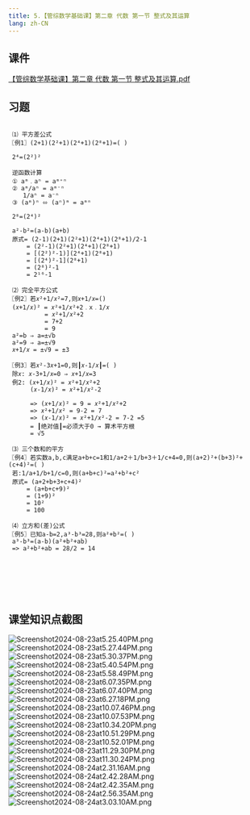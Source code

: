 ```yaml
---
title: 5.【管综数学基础课】第二章 代数 第一节 整式及其运算
lang: zh-CN
---
```


## 课件
[【管综数学基础课】第二章 代数 第一节 整式及其运算.pdf](/math%2F1.%E6%95%B0%E5%AD%A6-%E5%9F%BA%E7%A1%80%E7%9F%A5%E8%AF%86%2F5.%E3%80%90%E7%AE%A1%E7%BB%BC%E6%95%B0%E5%AD%A6%E5%9F%BA%E7%A1%80%E8%AF%BE%E3%80%91%E7%AC%AC%E4%BA%8C%E7%AB%A0%20%E4%BB%A3%E6%95%B0%20%E7%AC%AC%E4%B8%80%E8%8A%82%20%E6%95%B4%E5%BC%8F%E5%8F%8A%E5%85%B6%E8%BF%90%E7%AE%97%2F%E3%80%90%E7%AE%A1%E7%BB%BC%E6%95%B0%E5%AD%A6%E5%9F%BA%E7%A1%80%E8%AF%BE%E3%80%91%E7%AC%AC%E4%BA%8C%E7%AB%A0%20%E4%BB%A3%E6%95%B0%20%E7%AC%AC%E4%B8%80%E8%8A%82%20%E6%95%B4%E5%BC%8F%E5%8F%8A%E5%85%B6%E8%BF%90%E7%AE%97.pdf)

## 习题
```

 ⑴ 平方差公式
〖例1〗(2+1)(2²+1)(2⁴+1)(2⁸+1)=( )

 2⁴=(2²)²

 逆函数计算
 ① aᵐ﹒aⁿ = aᵐ⁺ⁿ
 ② aᵐ/aⁿ = aᵐ⁻ⁿ   
    1/aⁿ = a⁻ⁿ
 ③ (aᵐ)ⁿ ⬄ (aⁿ)ᵐ = aᵐⁿ

 2⁸=(2⁴)²

 a²-b²=(a-b)(a+b)
 原式= (2-1)(2+1)(2²+1)(2⁴+1)(2⁸+1)/2-1
     = (2²-1)(2²+1)(2⁴+1)(2⁸+1)
     = [(2²)²-1)](2⁴+1)(2⁸+1)
     = [(2⁴)²-1](2⁸+1)
     = (2⁸)²-1
     = 2¹⁶-1
   
 ⑵ 完全平方公式
〖例2〗若𝑥²+1/𝑥²=7,则𝑥+1/𝑥=()
 (𝑥+1/𝑥)² = 𝑥²+1/𝑥²+2﹒x﹒1/𝑥 
          = 𝑥²+1/𝑥²+2
          = 7+2
          = 9
 a²=b ⇒ a=±√b
 a²=9 ⇒ a=±√9
 𝑥+1/𝑥 = ±√9 = ±3
 
〖例3〗若𝑥²-3𝑥+1=0,则┃𝑥-1/𝑥┃=( )
 除𝑥: 𝑥-3+1/𝑥=0 ⇒ 𝑥+1/𝑥=3
 例2: (𝑥+1/𝑥)² = 𝑥²+1/𝑥²+2
      (𝑥-1/𝑥)² = 𝑥²+1/𝑥²-2
      
      => (𝑥+1/𝑥)² = 9 = 𝑥²+1/𝑥²+2
      => 𝑥²+1/𝑥² = 9-2 = 7
      => (𝑥-1/𝑥)² = 𝑥²+1/𝑥²-2 = 7-2 =5
      = ┃绝对值┃=必须大于0 → 算术平方根 
      = √5
           
 ⑶ 三个数和的平方           
〖例4〗若实数a,b,c满足a+b+c=1和1/a+2＋1/b+3＋1/c+4=0,则(a+2)²+(b+3)²+(c+4)²=( )  
 若:1/a+1/b+1/c=0,则(a+b+c)²=a²+b²+c²
 原式= (a+2+b+3+c+4)²
     = (a+b+c+9)²
     = (1+9)²
     = 10²
     = 100
     
 ⑷ 立方和(差)公式
〖例5〗已知a-b=2,a³-b³=28,则a²+b²=( )
 a³-b³=(a-b)(a²+b²+ab)      
 => a²+b²+ab = 28/2 = 14
 
    
 
 

　
```

## 课堂知识点截图

![Screenshot2024-08-23at5.25.40PM.png](..%2F..%2Fpublic%2Fmath%2F1.%E6%95%B0%E5%AD%A6-%E5%9F%BA%E7%A1%80%E7%9F%A5%E8%AF%86%2F5.%E3%80%90%E7%AE%A1%E7%BB%BC%E6%95%B0%E5%AD%A6%E5%9F%BA%E7%A1%80%E8%AF%BE%E3%80%91%E7%AC%AC%E4%BA%8C%E7%AB%A0%20%E4%BB%A3%E6%95%B0%20%E7%AC%AC%E4%B8%80%E8%8A%82%20%E6%95%B4%E5%BC%8F%E5%8F%8A%E5%85%B6%E8%BF%90%E7%AE%97%2FScreenshot2024-08-23at5.25.40PM.png)
![Screenshot2024-08-23at5.27.44PM.png](..%2F..%2Fpublic%2Fmath%2F1.%E6%95%B0%E5%AD%A6-%E5%9F%BA%E7%A1%80%E7%9F%A5%E8%AF%86%2F5.%E3%80%90%E7%AE%A1%E7%BB%BC%E6%95%B0%E5%AD%A6%E5%9F%BA%E7%A1%80%E8%AF%BE%E3%80%91%E7%AC%AC%E4%BA%8C%E7%AB%A0%20%E4%BB%A3%E6%95%B0%20%E7%AC%AC%E4%B8%80%E8%8A%82%20%E6%95%B4%E5%BC%8F%E5%8F%8A%E5%85%B6%E8%BF%90%E7%AE%97%2FScreenshot2024-08-23at5.27.44PM.png)
![Screenshot2024-08-23at5.30.37PM.png](..%2F..%2Fpublic%2Fmath%2F1.%E6%95%B0%E5%AD%A6-%E5%9F%BA%E7%A1%80%E7%9F%A5%E8%AF%86%2F5.%E3%80%90%E7%AE%A1%E7%BB%BC%E6%95%B0%E5%AD%A6%E5%9F%BA%E7%A1%80%E8%AF%BE%E3%80%91%E7%AC%AC%E4%BA%8C%E7%AB%A0%20%E4%BB%A3%E6%95%B0%20%E7%AC%AC%E4%B8%80%E8%8A%82%20%E6%95%B4%E5%BC%8F%E5%8F%8A%E5%85%B6%E8%BF%90%E7%AE%97%2FScreenshot2024-08-23at5.30.37PM.png)
![Screenshot2024-08-23at5.40.54PM.png](..%2F..%2Fpublic%2Fmath%2F1.%E6%95%B0%E5%AD%A6-%E5%9F%BA%E7%A1%80%E7%9F%A5%E8%AF%86%2F5.%E3%80%90%E7%AE%A1%E7%BB%BC%E6%95%B0%E5%AD%A6%E5%9F%BA%E7%A1%80%E8%AF%BE%E3%80%91%E7%AC%AC%E4%BA%8C%E7%AB%A0%20%E4%BB%A3%E6%95%B0%20%E7%AC%AC%E4%B8%80%E8%8A%82%20%E6%95%B4%E5%BC%8F%E5%8F%8A%E5%85%B6%E8%BF%90%E7%AE%97%2FScreenshot2024-08-23at5.40.54PM.png)
![Screenshot2024-08-23at5.58.49PM.png](..%2F..%2Fpublic%2Fmath%2F1.%E6%95%B0%E5%AD%A6-%E5%9F%BA%E7%A1%80%E7%9F%A5%E8%AF%86%2F5.%E3%80%90%E7%AE%A1%E7%BB%BC%E6%95%B0%E5%AD%A6%E5%9F%BA%E7%A1%80%E8%AF%BE%E3%80%91%E7%AC%AC%E4%BA%8C%E7%AB%A0%20%E4%BB%A3%E6%95%B0%20%E7%AC%AC%E4%B8%80%E8%8A%82%20%E6%95%B4%E5%BC%8F%E5%8F%8A%E5%85%B6%E8%BF%90%E7%AE%97%2FScreenshot2024-08-23at5.58.49PM.png)
![Screenshot2024-08-23at6.07.35PM.png](..%2F..%2Fpublic%2Fmath%2F1.%E6%95%B0%E5%AD%A6-%E5%9F%BA%E7%A1%80%E7%9F%A5%E8%AF%86%2F5.%E3%80%90%E7%AE%A1%E7%BB%BC%E6%95%B0%E5%AD%A6%E5%9F%BA%E7%A1%80%E8%AF%BE%E3%80%91%E7%AC%AC%E4%BA%8C%E7%AB%A0%20%E4%BB%A3%E6%95%B0%20%E7%AC%AC%E4%B8%80%E8%8A%82%20%E6%95%B4%E5%BC%8F%E5%8F%8A%E5%85%B6%E8%BF%90%E7%AE%97%2FScreenshot2024-08-23at6.07.35PM.png)
![Screenshot2024-08-23at6.07.40PM.png](..%2F..%2Fpublic%2Fmath%2F1.%E6%95%B0%E5%AD%A6-%E5%9F%BA%E7%A1%80%E7%9F%A5%E8%AF%86%2F5.%E3%80%90%E7%AE%A1%E7%BB%BC%E6%95%B0%E5%AD%A6%E5%9F%BA%E7%A1%80%E8%AF%BE%E3%80%91%E7%AC%AC%E4%BA%8C%E7%AB%A0%20%E4%BB%A3%E6%95%B0%20%E7%AC%AC%E4%B8%80%E8%8A%82%20%E6%95%B4%E5%BC%8F%E5%8F%8A%E5%85%B6%E8%BF%90%E7%AE%97%2FScreenshot2024-08-23at6.07.40PM.png)
![Screenshot2024-08-23at6.27.18PM.png](..%2F..%2Fpublic%2Fmath%2F1.%E6%95%B0%E5%AD%A6-%E5%9F%BA%E7%A1%80%E7%9F%A5%E8%AF%86%2F5.%E3%80%90%E7%AE%A1%E7%BB%BC%E6%95%B0%E5%AD%A6%E5%9F%BA%E7%A1%80%E8%AF%BE%E3%80%91%E7%AC%AC%E4%BA%8C%E7%AB%A0%20%E4%BB%A3%E6%95%B0%20%E7%AC%AC%E4%B8%80%E8%8A%82%20%E6%95%B4%E5%BC%8F%E5%8F%8A%E5%85%B6%E8%BF%90%E7%AE%97%2FScreenshot2024-08-23at6.27.18PM.png)
![Screenshot2024-08-23at10.07.46PM.png](..%2F..%2Fpublic%2Fmath%2F1.%E6%95%B0%E5%AD%A6-%E5%9F%BA%E7%A1%80%E7%9F%A5%E8%AF%86%2F5.%E3%80%90%E7%AE%A1%E7%BB%BC%E6%95%B0%E5%AD%A6%E5%9F%BA%E7%A1%80%E8%AF%BE%E3%80%91%E7%AC%AC%E4%BA%8C%E7%AB%A0%20%E4%BB%A3%E6%95%B0%20%E7%AC%AC%E4%B8%80%E8%8A%82%20%E6%95%B4%E5%BC%8F%E5%8F%8A%E5%85%B6%E8%BF%90%E7%AE%97%2FScreenshot2024-08-23at10.07.46PM.png)
![Screenshot2024-08-23at10.07.53PM.png](..%2F..%2Fpublic%2Fmath%2F1.%E6%95%B0%E5%AD%A6-%E5%9F%BA%E7%A1%80%E7%9F%A5%E8%AF%86%2F5.%E3%80%90%E7%AE%A1%E7%BB%BC%E6%95%B0%E5%AD%A6%E5%9F%BA%E7%A1%80%E8%AF%BE%E3%80%91%E7%AC%AC%E4%BA%8C%E7%AB%A0%20%E4%BB%A3%E6%95%B0%20%E7%AC%AC%E4%B8%80%E8%8A%82%20%E6%95%B4%E5%BC%8F%E5%8F%8A%E5%85%B6%E8%BF%90%E7%AE%97%2FScreenshot2024-08-23at10.07.53PM.png)
![Screenshot2024-08-23at10.34.20PM.png](..%2F..%2Fpublic%2Fmath%2F1.%E6%95%B0%E5%AD%A6-%E5%9F%BA%E7%A1%80%E7%9F%A5%E8%AF%86%2F5.%E3%80%90%E7%AE%A1%E7%BB%BC%E6%95%B0%E5%AD%A6%E5%9F%BA%E7%A1%80%E8%AF%BE%E3%80%91%E7%AC%AC%E4%BA%8C%E7%AB%A0%20%E4%BB%A3%E6%95%B0%20%E7%AC%AC%E4%B8%80%E8%8A%82%20%E6%95%B4%E5%BC%8F%E5%8F%8A%E5%85%B6%E8%BF%90%E7%AE%97%2FScreenshot2024-08-23at10.34.20PM.png)
![Screenshot2024-08-23at10.51.29PM.png](..%2F..%2Fpublic%2Fmath%2F1.%E6%95%B0%E5%AD%A6-%E5%9F%BA%E7%A1%80%E7%9F%A5%E8%AF%86%2F5.%E3%80%90%E7%AE%A1%E7%BB%BC%E6%95%B0%E5%AD%A6%E5%9F%BA%E7%A1%80%E8%AF%BE%E3%80%91%E7%AC%AC%E4%BA%8C%E7%AB%A0%20%E4%BB%A3%E6%95%B0%20%E7%AC%AC%E4%B8%80%E8%8A%82%20%E6%95%B4%E5%BC%8F%E5%8F%8A%E5%85%B6%E8%BF%90%E7%AE%97%2FScreenshot2024-08-23at10.51.29PM.png)
![Screenshot2024-08-23at10.52.01PM.png](..%2F..%2Fpublic%2Fmath%2F1.%E6%95%B0%E5%AD%A6-%E5%9F%BA%E7%A1%80%E7%9F%A5%E8%AF%86%2F5.%E3%80%90%E7%AE%A1%E7%BB%BC%E6%95%B0%E5%AD%A6%E5%9F%BA%E7%A1%80%E8%AF%BE%E3%80%91%E7%AC%AC%E4%BA%8C%E7%AB%A0%20%E4%BB%A3%E6%95%B0%20%E7%AC%AC%E4%B8%80%E8%8A%82%20%E6%95%B4%E5%BC%8F%E5%8F%8A%E5%85%B6%E8%BF%90%E7%AE%97%2FScreenshot2024-08-23at10.52.01PM.png)
![Screenshot2024-08-23at11.29.30PM.png](..%2F..%2Fpublic%2Fmath%2F1.%E6%95%B0%E5%AD%A6-%E5%9F%BA%E7%A1%80%E7%9F%A5%E8%AF%86%2F5.%E3%80%90%E7%AE%A1%E7%BB%BC%E6%95%B0%E5%AD%A6%E5%9F%BA%E7%A1%80%E8%AF%BE%E3%80%91%E7%AC%AC%E4%BA%8C%E7%AB%A0%20%E4%BB%A3%E6%95%B0%20%E7%AC%AC%E4%B8%80%E8%8A%82%20%E6%95%B4%E5%BC%8F%E5%8F%8A%E5%85%B6%E8%BF%90%E7%AE%97%2FScreenshot2024-08-23at11.29.30PM.png)
![Screenshot2024-08-23at11.30.24PM.png](..%2F..%2Fpublic%2Fmath%2F1.%E6%95%B0%E5%AD%A6-%E5%9F%BA%E7%A1%80%E7%9F%A5%E8%AF%86%2F5.%E3%80%90%E7%AE%A1%E7%BB%BC%E6%95%B0%E5%AD%A6%E5%9F%BA%E7%A1%80%E8%AF%BE%E3%80%91%E7%AC%AC%E4%BA%8C%E7%AB%A0%20%E4%BB%A3%E6%95%B0%20%E7%AC%AC%E4%B8%80%E8%8A%82%20%E6%95%B4%E5%BC%8F%E5%8F%8A%E5%85%B6%E8%BF%90%E7%AE%97%2FScreenshot2024-08-23at11.30.24PM.png)
![Screenshot2024-08-24at2.31.16AM.png](..%2F..%2Fpublic%2Fmath%2F1.%E6%95%B0%E5%AD%A6-%E5%9F%BA%E7%A1%80%E7%9F%A5%E8%AF%86%2F5.%E3%80%90%E7%AE%A1%E7%BB%BC%E6%95%B0%E5%AD%A6%E5%9F%BA%E7%A1%80%E8%AF%BE%E3%80%91%E7%AC%AC%E4%BA%8C%E7%AB%A0%20%E4%BB%A3%E6%95%B0%20%E7%AC%AC%E4%B8%80%E8%8A%82%20%E6%95%B4%E5%BC%8F%E5%8F%8A%E5%85%B6%E8%BF%90%E7%AE%97%2FScreenshot2024-08-24at2.31.16AM.png)
![Screenshot2024-08-24at2.42.28AM.png](..%2F..%2Fpublic%2Fmath%2F1.%E6%95%B0%E5%AD%A6-%E5%9F%BA%E7%A1%80%E7%9F%A5%E8%AF%86%2F5.%E3%80%90%E7%AE%A1%E7%BB%BC%E6%95%B0%E5%AD%A6%E5%9F%BA%E7%A1%80%E8%AF%BE%E3%80%91%E7%AC%AC%E4%BA%8C%E7%AB%A0%20%E4%BB%A3%E6%95%B0%20%E7%AC%AC%E4%B8%80%E8%8A%82%20%E6%95%B4%E5%BC%8F%E5%8F%8A%E5%85%B6%E8%BF%90%E7%AE%97%2FScreenshot2024-08-24at2.42.28AM.png)
![Screenshot2024-08-24at2.42.35AM.png](..%2F..%2Fpublic%2Fmath%2F1.%E6%95%B0%E5%AD%A6-%E5%9F%BA%E7%A1%80%E7%9F%A5%E8%AF%86%2F5.%E3%80%90%E7%AE%A1%E7%BB%BC%E6%95%B0%E5%AD%A6%E5%9F%BA%E7%A1%80%E8%AF%BE%E3%80%91%E7%AC%AC%E4%BA%8C%E7%AB%A0%20%E4%BB%A3%E6%95%B0%20%E7%AC%AC%E4%B8%80%E8%8A%82%20%E6%95%B4%E5%BC%8F%E5%8F%8A%E5%85%B6%E8%BF%90%E7%AE%97%2FScreenshot2024-08-24at2.42.35AM.png)
![Screenshot2024-08-24at2.56.35AM.png](..%2F..%2Fpublic%2Fmath%2F1.%E6%95%B0%E5%AD%A6-%E5%9F%BA%E7%A1%80%E7%9F%A5%E8%AF%86%2F5.%E3%80%90%E7%AE%A1%E7%BB%BC%E6%95%B0%E5%AD%A6%E5%9F%BA%E7%A1%80%E8%AF%BE%E3%80%91%E7%AC%AC%E4%BA%8C%E7%AB%A0%20%E4%BB%A3%E6%95%B0%20%E7%AC%AC%E4%B8%80%E8%8A%82%20%E6%95%B4%E5%BC%8F%E5%8F%8A%E5%85%B6%E8%BF%90%E7%AE%97%2FScreenshot2024-08-24at2.56.35AM.png)
![Screenshot2024-08-24at3.03.10AM.png](..%2F..%2Fpublic%2Fmath%2F1.%E6%95%B0%E5%AD%A6-%E5%9F%BA%E7%A1%80%E7%9F%A5%E8%AF%86%2F5.%E3%80%90%E7%AE%A1%E7%BB%BC%E6%95%B0%E5%AD%A6%E5%9F%BA%E7%A1%80%E8%AF%BE%E3%80%91%E7%AC%AC%E4%BA%8C%E7%AB%A0%20%E4%BB%A3%E6%95%B0%20%E7%AC%AC%E4%B8%80%E8%8A%82%20%E6%95%B4%E5%BC%8F%E5%8F%8A%E5%85%B6%E8%BF%90%E7%AE%97%2FScreenshot2024-08-24at3.03.10AM.png)
